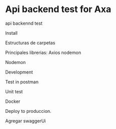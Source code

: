 # Api backend test for Axa
api backennd test



Install

Estructuras de carpetas

Principales librerias:
Axios
nodemon

Nodemon

Development

Test in postman

Unit test

Docker

Deploy to produccion.

Agregar swaggerUi


